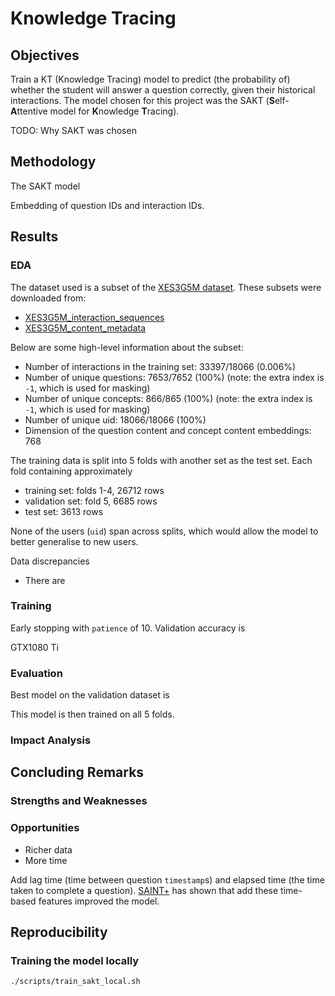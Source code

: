 # Knowledge Tracing

## Objectives

Train a KT (Knowledge Tracing) model to predict (the probability of) whether the student will answer a question correctly, given their historical interactions. The model chosen for this project was the SAKT (**S**elf-**A**ttentive model for **K**nowledge **T**racing).

TODO: Why SAKT was chosen

## Methodology

The SAKT model

Embedding of question IDs and interaction IDs.

## Results

### EDA

The dataset used is a subset of the [XES3G5M dataset](https://github.com/ai4ed/XES3G5M). These subsets were downloaded from:
* [XES3G5M_interaction_sequences](https://huggingface.co/datasets/Atomi/XES3G5M_interaction_sequences)
* [XES3G5M_content_metadata](https://huggingface.co/datasets/Atomi/XES3G5M_content_metadata)

Below are some high-level information about the subset:

* Number of interactions in the training set: 33397/18066 (0.006%)
* Number of unique questions: 7653/7652 (100%) (note: the extra index is `-1`, which is used for masking)
* Number of unique concepts: 866/865 (100%) (note: the extra index is `-1`, which is used for masking)
* Number of unique uid: 18066/18066 (100%)
* Dimension of the question content and concept content embeddings: 768

The training data is split into 5 folds with another set as the test set. Each fold containing approximately

* training set: folds 1-4, 26712 rows
* validation set: fold 5, 6685 rows
* test set: 3613 rows

None of the users (`uid`) span across splits, which would allow the model to better generalise to new users.

Data discrepancies
* There are

### Training

Early stopping with `patience` of 10. Validation accuracy is 

GTX1080 Ti

### Evaluation

Best model on the validation dataset is

This model is then trained on all 5 folds.

### Impact Analysis

## Concluding Remarks

### Strengths and Weaknesses

### Opportunities

* Richer data
* More time

Add lag time (time between question `timestamp`s) and elapsed time (the time taken to complete a question). [SAINT+](https://arxiv.org/abs/2010.12042) has shown that add these time-based features improved the model.

## Reproducibility

### Training the model locally

`./scripts/train_sakt_local.sh`